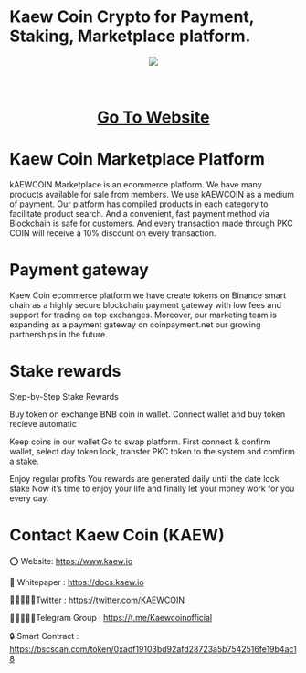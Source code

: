 # Kaew Coin Crypto for Payment, Staking, Marketplace platform.

<div align="center"><img src="https://kaew.io/wp-content/uploads/2022/12/kaew-png.fw-removebg-preview.fw_.png)" /><br />
</div>
<div align="center">
  <h1><br />
    <a href="https://www.kaew.io/" target="_blank">Go To Website<br />
    </a></h1>
</div>


# Kaew Coin Marketplace Platform

kAEWCOIN Marketplace is an ecommerce platform. We have many products available for sale from members. We use kAEWCOIN as a medium of payment. Our platform has compiled products in each category to facilitate product search. And a convenient, fast payment method via Blockchain is safe for customers. And every transaction made through PKC COIN will receive a 10% discount on every transaction.

# Payment gateway
Kaew Coin ecommerce platform we have create tokens on Binance smart chain as a highly secure blockchain payment gateway with low fees and support for trading on top exchanges. Moreover, our marketing team is expanding as a payment gateway on coinpayment.net our growing partnerships in the future.

# Stake rewards
Step-by-Step Stake Rewards

Buy token on exchange BNB coin in wallet. Connect wallet and buy token recieve automatic

Keep coins in our wallet Go to swap platform. First connect & confirm wallet, select day token lock, transfer PKC token to the system and comfirm a stake.

Enjoy regular profits You rewards are generated daily until the date lock stake Now it’s time to enjoy your life and finally let your money work for you every day.

# Contact Kaew Coin (KAEW)

⭕ Website: https://www.kaew.io

📄 Whitepaper : https://docs.kaew.io

👨🏿‍🤝‍👨🏿Twitter : https://twitter.com/KAEWCOIN

👨🏿‍🤝‍👨🏿Telegram Group : https://t.me/Kaewcoinofficial

🔒 Smart Contract : https://bscscan.com/token/0xadf19103bd92afd28723a5b7542516fe19b4ac18
